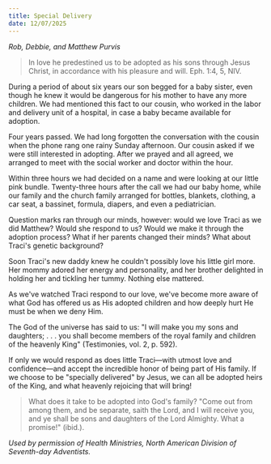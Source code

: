 ```yaml
---
title: Special Delivery
date: 12/07/2025
---
```


_Rob, Debbie, and Matthew Purvis_

> <p></p>
> In love he predestined us to be adopted as his sons through Jesus Christ, in accordance with his pleasure and will. Eph. 1:4, 5, NIV.

During a period of about six years our son begged for a baby sister, even though he knew it would be dangerous for his mother to have any more children. We had mentioned this fact to our cousin, who worked in the labor and delivery unit of a hospital, in case a baby became available for adoption.

Four years passed. We had long forgotten the conversation with the cousin when the phone rang one rainy Sunday afternoon. Our cousin asked if we were still interested in adopting. After we prayed and all agreed, we arranged to meet with the social worker and doctor within the hour.

Within three hours we had decided on a name and were looking at our little pink bundle. Twenty-three hours after the call we had our baby home, while our family and the church family arranged for bottles, blankets, clothing, a car seat, a bassinet, formula, diapers, and even a pediatrician.

Question marks ran through our minds, however: would we love Traci as we did Matthew? Would she respond to us? Would we make it through the adoption process? What if her parents changed their minds? What about Traci's genetic background?

Soon Traci's new daddy knew he couldn't possibly love his little girl more. Her mommy adored her energy and personality, and her brother delighted in holding her and tickling her tummy. Nothing else mattered.

As we've watched Traci respond to our love, we've become more aware of what God has offered us as His adopted children and how deeply hurt He must be when we deny Him.

The God of the universe has said to us: "I will make you my sons and daughters; . . . you shall become members of the royal family and children of the heavenly King" (Testimonies, vol. 2, p. 592).

If only we would respond as does little Traci—with utmost love and confidence—and accept the incredible honor of being part of His family. If we choose to be "specially delivered" by Jesus, we can all be adopted heirs of the King, and what heavenly rejoicing that will bring!

> <callout></callout>
> What does it take to be adopted into God's family? "Come out from among them, and be separate, saith the Lord, and I will receive you, and ye shall be sons and daughters of the Lord Almighty. What a promise!" (ibid.).

_Used by permission of Health Ministries, North American Division of Seventh-day Adventists._